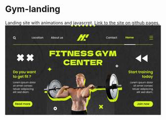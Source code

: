 ﻿# Gym-landing
Landing site with animations and javascrpt.
[Link to the site on github pages.](https://duckduckgo.com)
![](img/site.png)
